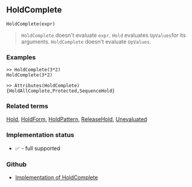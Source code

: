 ## HoldComplete

```
HoldComplete(expr)
```

> `HoldComplete` doesn't evaluate `expr`. `Hold` evaluates `UpValues`for its arguments. `HoldComplete` doesn't evaluate `UpValues`.
 

### Examples

``` 
>> HoldComplete(3*2)
HoldComplete(3*2) 

>> Attributes(HoldComplete)
{HoldAllComplete,Protected,SequenceHold}
```

### Related terms 
[Hold](Hold.md), [HoldForm](HoldForm.md), [HoldPattern](HoldPattern.md), [ReleaseHold](ReleaseHold.md), [Unevaluated](Unevaluated.md)






### Implementation status

* &#x2705; - full supported

### Github

* [Implementation of HoldComplete](https://github.com/axkr/symja_android_library/blob/master/symja_android_library/matheclipse-core/src/main/java/org/matheclipse/core/builtin/PatternMatching.java#L840) 
